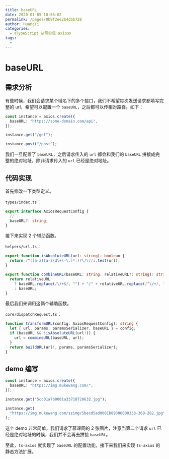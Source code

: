```yaml
---
title: baseURL
date: 2020-01-05 10:56:02
permalink: /pages/0b9f2ee2b4dbb728
author: HuangYi
categories:
  - 《TypeScript 从零实现 axios》
tags:
  -
---
```


# baseURL

## 需求分析

有些时候，我们会请求某个域名下的多个接口，我们不希望每次发送请求都填写完整的 url，希望可以配置一个 `baseURL`，之后都可以传相对路径。如下：

```typescript
const instance = axios.create({
  baseURL: "https://some-domain.com/api",
});

instance.get("/get");

instance.post("/post");
```

我们一旦配置了 `baseURL`，之后请求传入的 `url` 都会和我们的 `baseURL` 拼接成完整的绝对地址，除非请求传入的 `url` 已经是绝对地址。

## 代码实现

首先修改一下类型定义。

`types/index.ts`：

```typescript
export interface AxiosRequestConfig {
  // ...
  baseURL?: string;
}
```

接下来实现 2 个辅助函数。

`helpers/url.ts`：

```typescript
export function isAbsoluteURL(url: string): boolean {
  return /^([a-z][a-z\d\+\-\.]*:)?\/\//i.test(url);
}

export function combineURL(baseURL: string, relativeURL?: string): string {
  return relativeURL
    ? baseURL.replace(/\/+$/, "") + "/" + relativeURL.replace(/^\/+/, "")
    : baseURL;
}
```

最后我们来调用这俩个辅助函数。

`core/dispatchRequest.ts`：

```typescript
function transformURL(config: AxiosRequestConfig): string {
  let { url, params, paramsSerializer, baseURL } = config;
  if (baseURL && !isAbsoluteURL(url!)) {
    url = combineURL(baseURL, url);
  }
  return buildURL(url!, params, paramsSerializer);
}
```

## demo 编写

```typescript
const instance = axios.create({
  baseURL: "https://img.mukewang.com/",
});

instance.get("5cc01a7b0001a33718720632.jpg");

instance.get(
  "https://img.mukewang.com/szimg/5becd5ad0001b89306000338-360-202.jpg"
);
```

这个 demo 非常简单，我们请求了慕课网的 2 张图片，注意当第二个请求 `url` 已经是绝对地址的时候，我们并不会再去拼接 `baseURL`。

至此，`ts-axios` 就实现了 `baseURL` 的配置功能，接下来我们来实现 `ts-axios` 的静态方法扩展。

